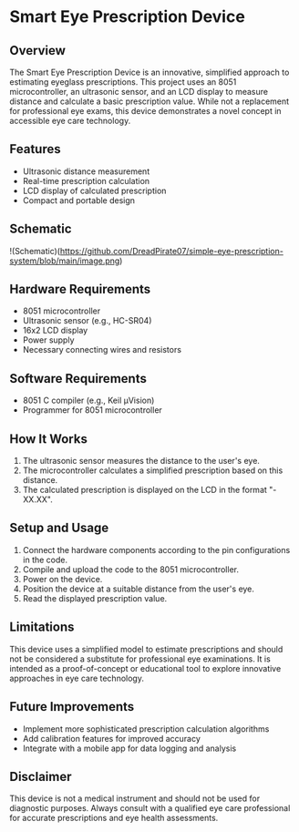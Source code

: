 # Smart Eye Prescription Device

## Overview

The Smart Eye Prescription Device is an innovative, simplified approach to estimating eyeglass prescriptions. This project uses an 8051 microcontroller, an ultrasonic sensor, and an LCD display to measure distance and calculate a basic prescription value. While not a replacement for professional eye exams, this device demonstrates a novel concept in accessible eye care technology.

## Features

- Ultrasonic distance measurement
- Real-time prescription calculation
- LCD display of calculated prescription
- Compact and portable design

## Schematic 
!(Schematic)(https://github.com/DreadPirate07/simple-eye-prescription-system/blob/main/image.png)

## Hardware Requirements

- 8051 microcontroller
- Ultrasonic sensor (e.g., HC-SR04)
- 16x2 LCD display
- Power supply
- Necessary connecting wires and resistors

## Software Requirements

- 8051 C compiler (e.g., Keil µVision)
- Programmer for 8051 microcontroller

## How It Works

1. The ultrasonic sensor measures the distance to the user's eye.
2. The microcontroller calculates a simplified prescription based on this distance.
3. The calculated prescription is displayed on the LCD in the format "-XX.XX".

## Setup and Usage

1. Connect the hardware components according to the pin configurations in the code.
2. Compile and upload the code to the 8051 microcontroller.
3. Power on the device.
4. Position the device at a suitable distance from the user's eye.
5. Read the displayed prescription value.

## Limitations

This device uses a simplified model to estimate prescriptions and should not be considered a substitute for professional eye examinations. It is intended as a proof-of-concept or educational tool to explore innovative approaches in eye care technology.

## Future Improvements

- Implement more sophisticated prescription calculation algorithms
- Add calibration features for improved accuracy
- Integrate with a mobile app for data logging and analysis

## Disclaimer

This device is not a medical instrument and should not be used for diagnostic purposes. Always consult with a qualified eye care professional for accurate prescriptions and eye health assessments.

